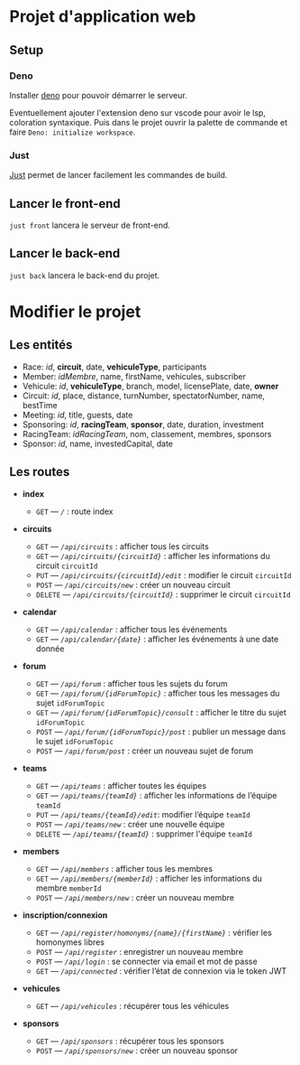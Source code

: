 # Projet d'application web

## Setup

### Deno

Installer [deno](https://docs.deno.com/runtime/getting_started/installation/)
pour pouvoir démarrer le serveur.

Eventuellement ajouter l'extension deno sur vscode pour avoir le lsp, coloration
syntaxique. Puis dans le projet ouvrir la palette de commande et faire
`Deno: initialize workspace`.

### Just

[Just](https://github.com/casey/just) permet de lancer facilement les commandes
de build.

## Lancer le front-end

`just front` lancera le serveur de front-end.

## Lancer le back-end

`just back` lancera le back-end du projet.

# Modifier le projet

## Les entités

- Race: _id_, **circuit**, date, **vehiculeType**, participants
- Member: _idMembre_, name, firstName, vehicules, subscriber
- Vehicule: _id_, **vehiculeType**, branch, model, licensePlate, date, **owner**
- Circuit: _id_, place, distance, turnNumber, spectatorNumber, name, bestTime
- Meeting: _id_, title, guests, date
- Sponsoring: _id_, **racingTeam**, **sponsor**, date, duration, investment
- RacingTeam: _idRacingTeam_, nom, classement, membres, sponsors
- Sponsor: _id_, name, investedCapital, date

## Les routes

- **index**
  - `GET` — _`/`_ : route index
- **circuits**
  - `GET` — _`/api/circuits`_ : afficher tous les circuits
  - `GET` — _`/api/circuits/{circuitId}`_ : afficher les informations du circuit
    `circuitId`
  - `PUT` — _`/api/circuits/{circuitId}/edit`_ : modifier le circuit `circuitId`
  - `POST` — _`/api/circuits/new`_ : créer un nouveau circuit
  - `DELETE` — _`/api/circuits/{circuitId}`_ : supprimer le circuit `circuitId`

- **calendar**
  - `GET` — _`/api/calendar`_ : afficher tous les événements
  - `GET` — _`/api/calendar/{date}`_ : afficher les événements à une date donnée

- **forum**
  - `GET` — _`/api/forum`_ : afficher tous les sujets du forum
  - `GET` — _`/api/forum/{idForumTopic}`_ : afficher tous les messages du sujet
    `idForumTopic`
  - `GET` — _`/api/forum/{idForumTopic}/consult`_ : afficher le titre du sujet
    `idForumTopic`
  - `POST` — _`/api/forum/{idForumTopic}/post`_ : publier un message dans le
    sujet `idForumTopic`
  - `POST` — _`/api/forum/post`_ : créer un nouveau sujet de forum

- **teams**
  - `GET` — _`/api/teams`_ : afficher toutes les équipes
  - `GET` — _`/api/teams/{teamId}`_ : afficher les informations de l’équipe
    `teamId`
  - `PUT` — _`/api/teams/{teamId}/edit`_: modifier l’équipe `teamId`
  - `POST` — _`/api/teams/new`_ : créer une nouvelle équipe
  - `DELETE` — _`/api/teams/{teamId}`_ : supprimer l'équipe `teamId`

- **members**
  - `GET` — _`/api/members`_ : afficher tous les membres
  - `GET` — _`/api/members/{memberId}`_ : afficher les informations du membre
    `memberId`
  - `POST` — _`/api/members/new`_ : créer un nouveau membre

- **inscription/connexion**
  - `GET` — _`/api/register/homonyms/{name}/{firstName}`_ : vérifier les
    homonymes libres
  - `POST` — _`/api/register`_ : enregistrer un nouveau membre
  - `POST` — _`/api/login`_ : se connecter via email et mot de passe
  - `GET` — _`/api/connected`_ : vérifier l’état de connexion via le token JWT

- **vehicules**
  - `GET` — _`/api/vehicules`_ : récupérer tous les véhicules

- **sponsors**
  - `GET` — _`/api/sponsors`_ : récupérer tous les sponsors
  - `POST` — _`/api/sponsors/new`_ : créer un nouveau sponsor
